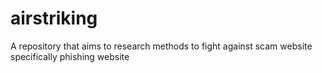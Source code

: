 # airstriking
A repository that aims to research methods to fight against scam website specifically phishing website
